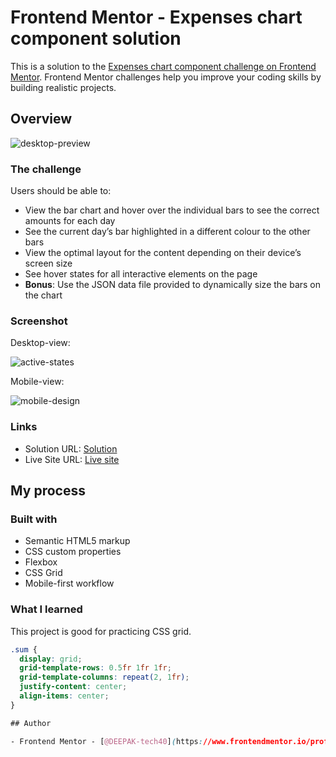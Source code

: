 # Frontend Mentor - Expenses chart component solution

This is a solution to the [Expenses chart component challenge on Frontend Mentor](https://www.frontendmentor.io/challenges/expenses-chart-component-e7yJBUdjwt). Frontend Mentor challenges help you improve your coding skills by building realistic projects.

## Overview

![desktop-preview](https://user-images.githubusercontent.com/94350356/211197835-465e18b5-bece-4670-bfb6-472f80bf8c8f.jpg)


### The challenge

Users should be able to:

- View the bar chart and hover over the individual bars to see the correct amounts for each day
- See the current day’s bar highlighted in a different colour to the other bars
- View the optimal layout for the content depending on their device’s screen size
- See hover states for all interactive elements on the page
- **Bonus**: Use the JSON data file provided to dynamically size the bars on the chart

### Screenshot

Desktop-view:

![active-states](https://user-images.githubusercontent.com/94350356/211197862-71a952d3-b4c7-43e1-824a-d61dcc90e4df.jpg)

Mobile-view:

![mobile-design](https://user-images.githubusercontent.com/94350356/211197880-301e84c3-4884-4848-90f6-3e6fe0309dfe.jpg)


### Links

- Solution URL: [Solution](https://your-solution-url.com)
- Live Site URL: [Live site](https://your-live-site-url.com)

## My process

### Built with

- Semantic HTML5 markup
- CSS custom properties
- Flexbox
- CSS Grid
- Mobile-first workflow

### What I learned

This project is good for practicing CSS grid.

```css
.sum {
  display: grid;
  grid-template-rows: 0.5fr 1fr 1fr;
  grid-template-columns: repeat(2, 1fr);
  justify-content: center;
  align-items: center;
}

## Author

- Frontend Mentor - [@DEEPAK-tech40](https://www.frontendmentor.io/profile/DEEPAK-tech40)


```
